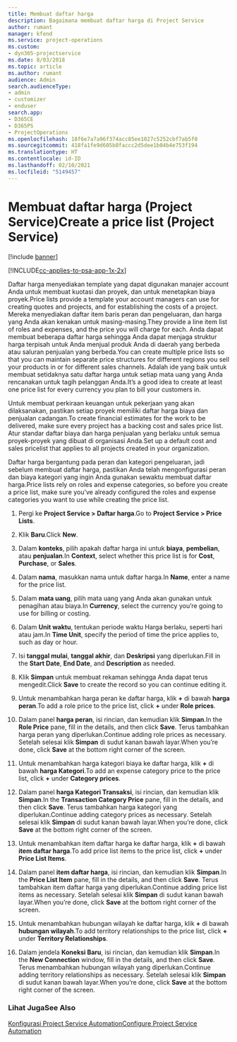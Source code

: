 ```yaml
---
title: Membuat daftar harga
description: Bagaimana membuat daftar harga di Project Service
author: rumant
manager: kfend
ms.service: project-operations
ms.custom:
- dyn365-projectservice
ms.date: 8/03/2018
ms.topic: article
ms.author: rumant
audience: Admin
search.audienceType:
- admin
- customizer
- enduser
search.app:
- D365CE
- D365PS
- ProjectOperations
ms.openlocfilehash: 18f6e7a7a96f374acc85ee1027c5252cbf7ab5f0
ms.sourcegitcommit: 418fa1fe9d605b8faccc2d5dee1b04b4e753f194
ms.translationtype: HT
ms.contentlocale: id-ID
ms.lasthandoff: 02/10/2021
ms.locfileid: "5149457"
---
```

# <a name="create-a-price-list-project-service"></a><span data-ttu-id="8cc5a-103">Membuat daftar harga (Project Service)</span><span class="sxs-lookup"><span data-stu-id="8cc5a-103">Create a price list (Project Service)</span></span>

[!include [banner](../includes/psa-now-project-operations.md)]

[!INCLUDE[cc-applies-to-psa-app-1x-2x](../includes/cc-applies-to-psa-app-1x-2x.md)]

<span data-ttu-id="8cc5a-104">Daftar harga menyediakan template yang dapat digunakan manajer account Anda untuk membuat kuotasi dan proyek, dan untuk menetapkan biaya proyek.</span><span class="sxs-lookup"><span data-stu-id="8cc5a-104">Price lists provide a template your account managers can use for creating quotes and projects, and for establishing the costs of a project.</span></span> <span data-ttu-id="8cc5a-105">Mereka menyediakan daftar item baris peran dan pengeluaran, dan harga yang Anda akan kenakan untuk masing-masing.</span><span class="sxs-lookup"><span data-stu-id="8cc5a-105">They provide a line item list of roles and expenses, and the price you will charge for each.</span></span> <span data-ttu-id="8cc5a-106">Anda dapat membuat beberapa daftar harga sehingga Anda dapat menjaga struktur harga terpisah untuk Anda menjual produk Anda di daerah yang berbeda atau saluran penjualan yang berbeda.</span><span class="sxs-lookup"><span data-stu-id="8cc5a-106">You can create multiple price lists so that you can maintain separate price structures for different regions you sell your products in or for different sales channels.</span></span> <span data-ttu-id="8cc5a-107">Adalah ide yang baik untuk membuat setidaknya satu daftar harga untuk setiap mata uang yang Anda rencanakan untuk tagih pelanggan Anda.</span><span class="sxs-lookup"><span data-stu-id="8cc5a-107">It’s a good idea to create at least one price list for every currency you plan to bill your customers in.</span></span>  
  
<span data-ttu-id="8cc5a-108">Untuk membuat perkiraan keuangan untuk pekerjaan yang akan dilaksanakan, pastikan setiap proyek memiliki daftar harga biaya dan penjualan cadangan.</span><span class="sxs-lookup"><span data-stu-id="8cc5a-108">To create financial estimates for the work to be delivered, make sure every project has a backing cost and sales price list.</span></span> <span data-ttu-id="8cc5a-109">Atur standar daftar biaya dan harga penjualan yang berlaku untuk semua proyek-proyek yang dibuat di organisasi Anda.</span><span class="sxs-lookup"><span data-stu-id="8cc5a-109">Set up a default cost and sales pricelist that applies to all projects created in your organization.</span></span>  
  
<span data-ttu-id="8cc5a-110">Daftar harga bergantung pada peran dan kategori pengeluaran, jadi sebelum membuat daftar harga, pastikan Anda telah mengonfigurasi peran dan biaya kategori yang ingin Anda gunakan sewaktu membuat daftar harga.</span><span class="sxs-lookup"><span data-stu-id="8cc5a-110">Price lists rely on roles and expense categories, so before you create a price list, make sure you’ve already configured the roles and expense categories you want to use while creating the price list.</span></span>  
  
1.  <span data-ttu-id="8cc5a-111">Pergi ke **Project Service > Daftar harga**.</span><span class="sxs-lookup"><span data-stu-id="8cc5a-111">Go to **Project Service > Price Lists**.</span></span>  
  
2.  <span data-ttu-id="8cc5a-112">Klik **Baru**.</span><span class="sxs-lookup"><span data-stu-id="8cc5a-112">Click **New**.</span></span>  
  
3.  <span data-ttu-id="8cc5a-113">Dalam **konteks**, pilih apakah daftar harga ini untuk **biaya**, **pembelian**, atau **penjualan**.</span><span class="sxs-lookup"><span data-stu-id="8cc5a-113">In **Context**, select whether this price list is for **Cost**, **Purchase**, or **Sales**.</span></span>  
  
4.  <span data-ttu-id="8cc5a-114">Dalam **nama**, masukkan nama untuk daftar harga.</span><span class="sxs-lookup"><span data-stu-id="8cc5a-114">In **Name**, enter a name for the price list.</span></span>  
  
5.  <span data-ttu-id="8cc5a-115">Dalam **mata uang**, pilih mata uang yang Anda akan gunakan untuk penagihan atau biaya.</span><span class="sxs-lookup"><span data-stu-id="8cc5a-115">In **Currency**, select the currency you’re going to use for billing or costing.</span></span>  
  
6.  <span data-ttu-id="8cc5a-116">Dalam **Unit waktu**, tentukan periode waktu Harga berlaku, seperti hari atau jam.</span><span class="sxs-lookup"><span data-stu-id="8cc5a-116">In **Time Unit**, specify the period of time the price applies to, such as day or hour.</span></span>  
  
7.  <span data-ttu-id="8cc5a-117">Isi **tanggal mulai**, **tanggal akhir**, dan **Deskripsi** yang diperlukan.</span><span class="sxs-lookup"><span data-stu-id="8cc5a-117">Fill in the **Start Date**, **End Date**, and **Description** as needed.</span></span>  
  
8.  <span data-ttu-id="8cc5a-118">Klik **Simpan** untuk membuat rekaman sehingga Anda dapat terus mengedit.</span><span class="sxs-lookup"><span data-stu-id="8cc5a-118">Click **Save** to create the record so you can continue editing it.</span></span>  
  
9. <span data-ttu-id="8cc5a-119">Untuk menambahkan harga peran ke daftar harga, klik **+** di bawah **harga peran**.</span><span class="sxs-lookup"><span data-stu-id="8cc5a-119">To add a role price to the price list, click **+** under **Role prices**.</span></span>  
  
10. <span data-ttu-id="8cc5a-120">Dalam panel **harga peran**, isi rincian, dan kemudian klik **Simpan**.</span><span class="sxs-lookup"><span data-stu-id="8cc5a-120">In the **Role Price** pane, fill in the details, and then click **Save**.</span></span> <span data-ttu-id="8cc5a-121">Terus tambahkan harga peran yang diperlukan.</span><span class="sxs-lookup"><span data-stu-id="8cc5a-121">Continue adding role prices as necessary.</span></span> <span data-ttu-id="8cc5a-122">Setelah selesai klik **Simpan** di sudut kanan bawah layar.</span><span class="sxs-lookup"><span data-stu-id="8cc5a-122">When you’re done, click **Save** at the bottom right corner of the screen.</span></span>  
  
11. <span data-ttu-id="8cc5a-123">Untuk menambahkan harga kategori biaya ke daftar harga, klik **+** di bawah **harga Kategori**.</span><span class="sxs-lookup"><span data-stu-id="8cc5a-123">To add an expense category price to the price list, click **+** under **Category prices**.</span></span>  
  
12. <span data-ttu-id="8cc5a-124">Dalam panel **harga Kategori Transaksi**, isi rincian, dan kemudian klik **Simpan**.</span><span class="sxs-lookup"><span data-stu-id="8cc5a-124">In the **Transaction Category Price** pane, fill in the details, and then click **Save**.</span></span> <span data-ttu-id="8cc5a-125">Terus tambahkan harga kategori yang diperlukan.</span><span class="sxs-lookup"><span data-stu-id="8cc5a-125">Continue adding category prices as necessary.</span></span> <span data-ttu-id="8cc5a-126">Setelah selesai klik **Simpan** di sudut kanan bawah layar.</span><span class="sxs-lookup"><span data-stu-id="8cc5a-126">When you’re done, click **Save** at the bottom right corner of the screen.</span></span>  
  
13. <span data-ttu-id="8cc5a-127">Untuk menambahkan item daftar harga ke daftar harga, klik **+** di bawah **item daftar harga**.</span><span class="sxs-lookup"><span data-stu-id="8cc5a-127">To add price list items to the price list, click **+** under **Price List Items**.</span></span>  
  
14. <span data-ttu-id="8cc5a-128">Dalam panel **item daftar harga**, isi rincian, dan kemudian klik **Simpan**.</span><span class="sxs-lookup"><span data-stu-id="8cc5a-128">In the **Price List Item** pane, fill in the details, and then click **Save**.</span></span> <span data-ttu-id="8cc5a-129">Terus tambahkan item daftar harga yang diperlukan.</span><span class="sxs-lookup"><span data-stu-id="8cc5a-129">Continue adding price list items as necessary.</span></span> <span data-ttu-id="8cc5a-130">Setelah selesai klik **Simpan** di sudut kanan bawah layar.</span><span class="sxs-lookup"><span data-stu-id="8cc5a-130">When you’re done, click **Save** at the bottom right corner of the screen.</span></span>  
  
15. <span data-ttu-id="8cc5a-131">Untuk menambahkan hubungan wilayah ke daftar harga, klik **+** di bawah **hubungan wilayah**.</span><span class="sxs-lookup"><span data-stu-id="8cc5a-131">To add territory relationships to the price list, click **+** under **Territory Relationships**.</span></span>  
  
16. <span data-ttu-id="8cc5a-132">Dalam jendela **Koneksi Baru**, isi rincian, dan kemudian klik **Simpan**.</span><span class="sxs-lookup"><span data-stu-id="8cc5a-132">In the **New Connection** window, fill in the details, and then click **Save**.</span></span> <span data-ttu-id="8cc5a-133">Terus menambahkan hubungan wilayah yang diperlukan.</span><span class="sxs-lookup"><span data-stu-id="8cc5a-133">Continue adding territory relationships as necessary.</span></span> <span data-ttu-id="8cc5a-134">Setelah selesai klik **Simpan** di sudut kanan bawah layar.</span><span class="sxs-lookup"><span data-stu-id="8cc5a-134">When you’re done, click **Save** at the bottom right corner of the screen.</span></span>  
  
### <a name="see-also"></a><span data-ttu-id="8cc5a-135">Lihat Juga</span><span class="sxs-lookup"><span data-stu-id="8cc5a-135">See Also</span></span>  
 [<span data-ttu-id="8cc5a-136">Konfigurasi Project Service Automation</span><span class="sxs-lookup"><span data-stu-id="8cc5a-136">Configure Project Service Automation</span></span>](../psa/configure.md)
